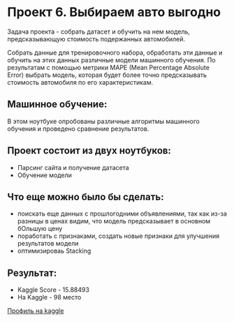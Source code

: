 # Проект 6. Выбираем авто выгодно
Задача проекта - собрать датасет и обучить на нем модель, предсказывающую стоимость подержанных автомобилей.

Собрать данные для тренировочного набора, обработать эти данные и обучить на этих данных различные модели машинного обучения. По результатам с помощью метрики MAPE (Mean Percentage Absolute Error) выбрать модель, которая будет более точно предсказывать стоимость автомобиля по его характеристикам.

## Машинное обучение:
В этом ноутбуке опробованы различные алгоритмы машинного обучения и проведено сравнение результатов.

## Проект состоит из двух ноутбуков:
 - Парсинг сайта и получение датасета
 - Обучение модели

## Что еще можно было бы сделать:
 - поискать еще данных с прошлогодними объявлениями, так как из-за разницы в ценах видим, что модель предсказывает в основном бОльшую цену
 - поработать с признаками, создать новые признаки для улучшения результатов модели
 - оптимизироваь Stacking

## Результат:
 - Kaggle Score - 15.88493
 - На Kaggle - 98 место

[Профиль на kaggle](https://www.kaggle.com/momotovalexandr85)
